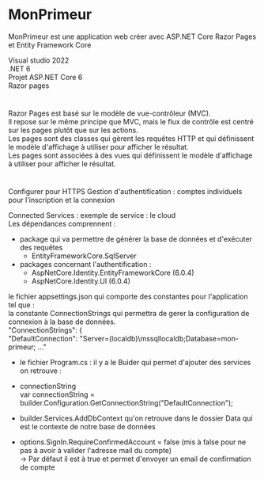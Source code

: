 # MonPrimeur  
MonPrimeur est une application web créer avec ASP.NET Core Razor Pages et Entity Framework Core    
  
Visual studio 2022  
.NET 6  
Projet ASP.NET Core 6  
Razor pages
#
Razor Pages est basé sur le modèle de vue-contrôleur (MVC).    
Il repose sur le même principe que MVC, mais le flux de contrôle est centré sur les pages plutôt que sur les actions.    
Les pages sont des classes qui gèrent les requêtes HTTP et qui définissent le modèle d'affichage à utiliser pour afficher le résultat.    
Les pages sont associées à des vues qui définissent le modèle d'affichage à utiliser pour afficher le résultat.
#
Configurer pour HTTPS 
Gestion d'authentification : comptes individuels pour l'inscription et la connexion    

Connected Services : exemple de service : le cloud    
Les dépendances comprennent :    
- package qui va permettre de générer la base de données et d'exécuter des requêtes
  - EntityFrameworkCore.SqlServer
- packages concernant l'authentification :    
  - AspNetCore.Identity.EntityFrameworkCore (6.0.4)    
  - AspNetCore.Identity.UI (6.0.4)   

le fichier appsettings.json qui comporte des constantes pour l'application tel que :    
la constante ConnectionStrings qui permettra de gerer la configuration de connexion à la base de données.    
 "ConnectionStrings": {    
    "DefaultConnection": "Server=(localdb)\\mssqllocaldb;Database=mon-primeur; ..."    
 
- le fichier Program.cs : il y a le Buider qui permet d'ajouter des services    
on retrouve :    
- connectionString    
var connectionString = builder.Configuration.GetConnectionString("DefaultConnection");    
- builder.Services.AddDbContext qu'on retrouve dans le dossier Data qui est le contexte de notre base de données    

- options.SignIn.RequireConfirmedAccount = false (mis à false pour ne pas à avoir à valider l'adresse mail du compte)    
-> Par défaut il est à true et permet d'envoyer un email de confirmation de compte
